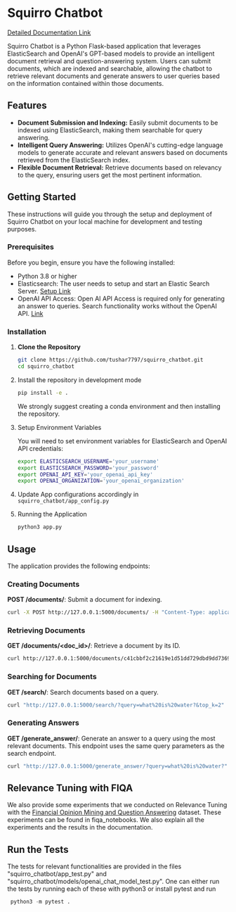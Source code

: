 # Squirro Chatbot

[Detailed Documentation Link](https://docs.google.com/document/d/1Q5KtNZrrqpJIt-NZx7JRqYFKYO027fVnVuEMmTXUa-4/edit?usp=sharing)

Squirro Chatbot is a Python Flask-based application that leverages ElasticSearch and OpenAI's GPT-based models to provide an intelligent document retrieval and question-answering system. Users can submit documents, which are indexed and searchable, allowing the chatbot to retrieve relevant documents and generate answers to user queries based on the information contained within those documents.

## Features

- **Document Submission and Indexing:** Easily submit documents to be indexed using ElasticSearch, making them searchable for query answering.
- **Intelligent Query Answering:** Utilizes OpenAI's cutting-edge language models to generate accurate and relevant answers based on documents retrieved from the ElasticSearch index.
- **Flexible Document Retrieval:** Retrieve documents based on relevancy to the query, ensuring users get the most pertinent information.

## Getting Started

These instructions will guide you through the setup and deployment of Squirro Chatbot on your local machine for development and testing purposes.

### Prerequisites

Before you begin, ensure you have the following installed:
- Python 3.8 or higher
- Elasticsearch: The user needs to setup and start an Elastic Search Server. [Setup Link](https://www.elastic.co/downloads/elasticsearch) 
- OpenAI API Access: Open AI API Access is required only for generating an answer to queries. Search functionality works without the OpenAI API. [Link](https://openai.com/blog/openai-api)

### Installation

1. **Clone the Repository**

   ```sh
   git clone https://github.com/tushar7797/squirro_chatbot.git
   cd squirro_chatbot
   ```

2. Install the repository in development mode

    ```sh
   pip install -e .
   ```
    We strongly suggest creating a conda environment and then installing the repository.

3. Setup Environment Variables

    You will need to set environment variables for ElasticSearch and OpenAI API credentials:
    ```sh
    export ELASTICSEARCH_USERNAME='your_username'
    export ELASTICSEARCH_PASSWORD='your_password'
    export OPENAI_API_KEY='your_openai_api_key'
    export OPENAI_ORGANIZATION='your_openai_organization'
    ```

4. Update App configurations accordingly in ```squirro_chatbot/app_config.py```

5. Running the Application

    ```sh
    python3 app.py
    ```

## Usage

The application provides the following endpoints:

### Creating Documents

**POST /documents/**: Submit a document for indexing.

  ```sh
  curl -X POST http://127.0.0.1:5000/documents/ -H "Content-Type: application/json" -d '{"text": "Water is H2O."}'
  ```

  ### Retrieving Documents

**GET /documents/<doc_id>/**: Retrieve a document by its ID.

  ```sh
curl http://127.0.0.1:5000/documents/c41cbbf2c21619e1d51dd729dbd9dd73693672ac0e358bfcda467827ba41bdf7
  ```

  ### Searching for Documents

**GET /search/**: Search documents based on a query.

  ```sh
curl "http://127.0.0.1:5000/search/?query=what%20is%20water?&top_k=2"
  ```

### Generating Answers

**GET /generate_answer/**: Generate an answer to a query using the most relevant documents. This endpoint uses the same query parameters as the search endpoint.

  ```sh
  curl "http://127.0.0.1:5000/generate_answer/?query=what%20is%20water?"
  ```

## Relevance Tuning with FIQA

We also provide some experiments that we conducted on Relevance Tuning with the [Financial Opinion Mining and Question Answering](https://sites.google.com/view/fiqa/home) dataset. These experiments can be found in fiqa_notebooks. We also explain all the experiments and the results in the documentation.

## Run the Tests

The tests for relevant functionalities are provided in the files "squirro_chatbot/app_test.py" and "squirro_chatbot/models/openai_chat_model_test.py". One can either run the tests by running each of these with python3 or install pytest and run 

  ```python
   python3 -m pytest . 
  ```
